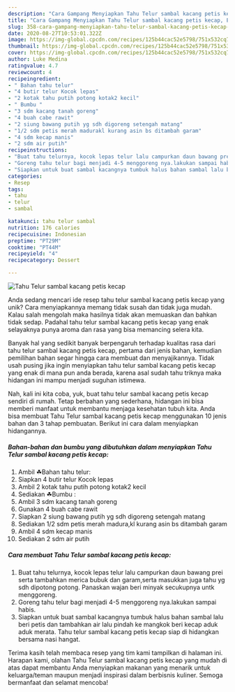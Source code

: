 ```yaml
---
description: "Cara Gampang Menyiapkan Tahu Telur sambal kacang petis kecap, Enak Banget"
title: "Cara Gampang Menyiapkan Tahu Telur sambal kacang petis kecap, Enak Banget"
slug: 358-cara-gampang-menyiapkan-tahu-telur-sambal-kacang-petis-kecap-enak-banget
date: 2020-08-27T10:53:01.322Z
image: https://img-global.cpcdn.com/recipes/125b44cac52e5798/751x532cq70/tahu-telur-sambal-kacang-petis-kecap-foto-resep-utama.jpg
thumbnail: https://img-global.cpcdn.com/recipes/125b44cac52e5798/751x532cq70/tahu-telur-sambal-kacang-petis-kecap-foto-resep-utama.jpg
cover: https://img-global.cpcdn.com/recipes/125b44cac52e5798/751x532cq70/tahu-telur-sambal-kacang-petis-kecap-foto-resep-utama.jpg
author: Luke Medina
ratingvalue: 4.7
reviewcount: 4
recipeingredient:
- " Bahan tahu telur"
- "4 butir telur Kocok lepas"
- "2 kotak tahu putih potong kotak2 kecil"
- " Bumbu "
- "3 sdm kacang tanah goreng"
- "4 buah cabe rawit"
- "2 siung bawang putih yg sdh digoreng setengah matang"
- "1/2 sdm petis merah madurakl kurang asin bs ditambah garam"
- "4 sdm kecap manis"
- "2 sdm air putih"
recipeinstructions:
- "Buat tahu telurnya, kocok lepas telur lalu campurkan daun bawang prei serta tambahkan merica bubuk dan garam,serta masukkan juga tahu yg sdh dipotong potong. Panaskan wajan beri minyak secukupnya untk menggoreng."
- "Goreng tahu telur bagi menjadi 4-5 menggoreng nya.lakukan sampai habis."
- "Siapkan untuk buat sambal kacangnya tumbuk halus bahan sambal lalu beri petis dan tambahkan air lalu pindah ke mangkok beri kecap aduk aduk merata. Tahu telur sambal kacang petis kecap siap di hidangkan bersama nasi hangat."
categories:
- Resep
tags:
- tahu
- telur
- sambal

katakunci: tahu telur sambal 
nutrition: 176 calories
recipecuisine: Indonesian
preptime: "PT29M"
cooktime: "PT44M"
recipeyield: "4"
recipecategory: Dessert

---
```



![Tahu Telur sambal kacang petis kecap](https://img-global.cpcdn.com/recipes/125b44cac52e5798/751x532cq70/tahu-telur-sambal-kacang-petis-kecap-foto-resep-utama.jpg)

Anda sedang mencari ide resep tahu telur sambal kacang petis kecap yang unik? Cara menyiapkannya memang tidak susah dan tidak juga mudah. Kalau salah mengolah maka hasilnya tidak akan memuaskan dan bahkan tidak sedap. Padahal tahu telur sambal kacang petis kecap yang enak selayaknya punya aroma dan rasa yang bisa memancing selera kita.



Banyak hal yang sedikit banyak berpengaruh terhadap kualitas rasa dari tahu telur sambal kacang petis kecap, pertama dari jenis bahan, kemudian pemilihan bahan segar hingga cara membuat dan menyajikannya. Tidak usah pusing jika ingin menyiapkan tahu telur sambal kacang petis kecap yang enak di mana pun anda berada, karena asal sudah tahu triknya maka hidangan ini mampu menjadi suguhan istimewa.


Nah, kali ini kita coba, yuk, buat tahu telur sambal kacang petis kecap sendiri di rumah. Tetap berbahan yang sederhana, hidangan ini bisa memberi manfaat untuk membantu menjaga kesehatan tubuh kita. Anda bisa membuat Tahu Telur sambal kacang petis kecap menggunakan 10 jenis bahan dan 3 tahap pembuatan. Berikut ini cara dalam menyiapkan hidangannya.

<!--inarticleads1-->

##### Bahan-bahan dan bumbu yang dibutuhkan dalam menyiapkan Tahu Telur sambal kacang petis kecap:

1. Ambil  ☘Bahan tahu telur:
1. Siapkan 4 butir telur Kocok lepas
1. Ambil 2 kotak tahu putih potong kotak2 kecil
1. Sediakan  ☘Bumbu :
1. Ambil 3 sdm kacang tanah goreng
1. Gunakan 4 buah cabe rawit
1. Siapkan 2 siung bawang putih yg sdh digoreng setengah matang
1. Sediakan 1/2 sdm petis merah madura,kl kurang asin bs ditambah garam
1. Ambil 4 sdm kecap manis
1. Sediakan 2 sdm air putih




<!--inarticleads2-->

##### Cara membuat Tahu Telur sambal kacang petis kecap:

1. Buat tahu telurnya, kocok lepas telur lalu campurkan daun bawang prei serta tambahkan merica bubuk dan garam,serta masukkan juga tahu yg sdh dipotong potong. Panaskan wajan beri minyak secukupnya untk menggoreng.
1. Goreng tahu telur bagi menjadi 4-5 menggoreng nya.lakukan sampai habis.
1. Siapkan untuk buat sambal kacangnya tumbuk halus bahan sambal lalu beri petis dan tambahkan air lalu pindah ke mangkok beri kecap aduk aduk merata. Tahu telur sambal kacang petis kecap siap di hidangkan bersama nasi hangat.




Terima kasih telah membaca resep yang tim kami tampilkan di halaman ini. Harapan kami, olahan Tahu Telur sambal kacang petis kecap yang mudah di atas dapat membantu Anda menyiapkan makanan yang menarik untuk keluarga/teman maupun menjadi inspirasi dalam berbisnis kuliner. Semoga bermanfaat dan selamat mencoba!

